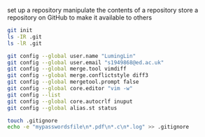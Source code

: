 set up a repository
manipulate the contents of a repository
store a repository on GitHub to make it available to others



```bash
git init
ls -IR .git
ls -lR .git
```
```bash
git config --global user.name "LumingLin"
git config --global user.email "s1949868@ed.ac.uk"
git config --global merge.tool vimdiff
git config --global merge.conflictstyle diff3
git config --global mergetool.prompt false
git config --global core.editor "vim -w"
git config --list
git config --global core.autocrlf inuput
git config --global alias.st status

```

```bash
touch .gitignore
echo -e "mypasswordsfile\n*.pdf\n*.c\n*.log" >> .gitignore
```
<!--stackedit_data:
eyJoaXN0b3J5IjpbLTU1MTIwMDAxLC0yMDExOTU0NDAwLDE4MT
E4OTE1OSwxNjUwMzk0MDg3LC03ODg5NDQxNTIsMTQ5NDkzNzY1
MiwyOTUyNzYxNTAsMTY0NTM1ODA0NywtNzcxMjc2NjY0LDI0MT
YwNDI0MCwtMTk1Mjc2MTU1OCw4NTQxOTM3MTksMTYwMjk3Mjc5
N119
-->